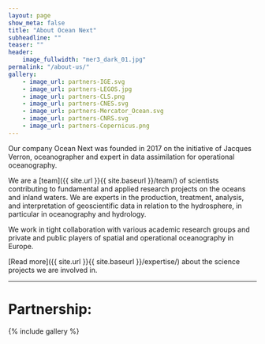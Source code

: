```yaml
---
layout: page
show_meta: false
title: "About Ocean Next"
subheadline: ""
teaser: ""
header:
    image_fullwidth: "mer3_dark_01.jpg"
permalink: "/about-us/"
gallery:
    - image_url: partners-IGE.svg
    - image_url: partners-LEGOS.jpg
    - image_url: partners-CLS.png
    - image_url: partners-CNES.svg
    - image_url: partners-Mercator_Ocean.svg
    - image_url: partners-CNRS.svg
    - image_url: partners-Copernicus.png
---
```

Our company Ocean Next was founded in 2017 on the initiative of Jacques Verron, oceanographer and expert in data assimilation for operational oceanography.

We are a [team]({{ site.url }}{{ site.baseurl }}/team/) of scientists contributing to fundamental and applied research projects on the oceans and inland waters. We are experts in the production, treatment, analysis, and interpretation of geoscientific data in relation to the hydrosphere, in particular in oceanography and hydrology. 

We work in tight collaboration with various  academic research groups  and private and public players of spatial and  operational oceanography in Europe.

[Read more]({{ site.url }}{{ site.baseurl }}/expertise/) about the science projects we are involved in.

---
# Partnership:
{% include gallery %}